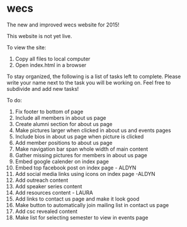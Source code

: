 # wecs
The new and improved wecs website for 2015!

This website is not yet live.

To view the site:
  1. Copy all files to local computer
  2. Open index.html in a browser
  
To stay organized, the following is a list of tasks left to complete.
Please write your name next to the task you will be working on. Feel free to subdivide and add new tasks!

To do:
  1. Fix footer to bottom of page
  2. Include all members in about us page
  3. Create alumni section for about us page 
  4. Make pictures larger when clicked in about us and events pages
  5. Include bios in about us page when picture is clicked
  6. Add member positions to about us page
  7. Make navigation bar span whole width of main content
  8. Gather missing pictures for members in about us page
  9. Embed google calender on index page
  10. Embed top facebook post on index page - ALDYN
  11. Add social media links using icons on index page -ALDYN
  12. Add outreach content
  13. Add speaker series content
  14. Add resources content - LAURA
  15. Add links to contact us page and make it look good
  16. Make button to automatically join mailing list in contact us page
  17. Add csc revealed content
  18. Make list for selecting semester to view in events page
